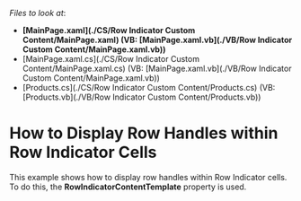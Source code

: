 <!-- default file list -->
*Files to look at*:

* **[MainPage.xaml](./CS/Row Indicator Custom  Content/MainPage.xaml) (VB: [MainPage.xaml.vb](./VB/Row Indicator Custom  Content/MainPage.xaml.vb))**
* [MainPage.xaml.cs](./CS/Row Indicator Custom  Content/MainPage.xaml.cs) (VB: [MainPage.xaml.vb](./VB/Row Indicator Custom  Content/MainPage.xaml.vb))
* [Products.cs](./CS/Row Indicator Custom  Content/Products.cs) (VB: [Products.vb](./VB/Row Indicator Custom  Content/Products.vb))
<!-- default file list end -->
# How to Display Row Handles within Row Indicator Cells


<p>This example shows how to display row handles within Row Indicator cells. To do this, the <strong>RowIndicatorContentTemplate</strong> property is used.</p>

<br/>


